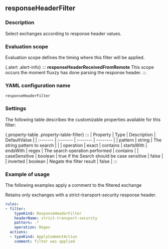## responseHeaderFilter

### Description

Select exchanges according to response header values.

### Evaluation scope

Evaluation scope defines the timing where this filter will be applied. 

{.alert .alert-info}
:::
**responseHeaderReceivedFromRemote** This scope occurs the moment fluxzy has done parsing the response header.
:::

### YAML configuration name

    responseHeaderFilter

### Settings

The following table describes the customizable properties available for this filter: 

{.property-table .property-table-filter}
:::
| Property | Type | Description | DefaultValue |
| :------- | :------- | :------- | -------- |
| pattern | string | The string pattern to search |  |
| operation | exact \| contains \| startsWith \| endsWith \| regex | The search operation performed | contains |
| caseSensitive | boolean | true if the Search should be case sensitive | false |
| inverted | boolean | Negate the filter result | false |
:::

### Example of usage

The following examples apply a comment to the filtered exchange

Retains only exchanges with a strict-transport-security response header.

```yaml
rules:
- filter:
    typeKind: ResponseHeaderFilter
    headerName: strict-transport-security
    pattern: .*
    operation: Regex
  actions:
  - typeKind: ApplyCommentAction
    comment: filter was applied
```




